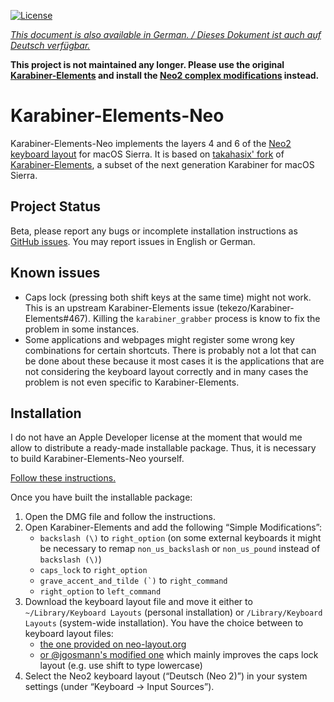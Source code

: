 [![License](https://img.shields.io/badge/license-Public%20Domain-blue.svg)](https://github.com/tekezo/Karabiner-Elements/blob/master/LICENSE.md)

[*This document is also available in German. / Dieses Dokument ist auch auf Deutsch verfügbar.*](https://github.com/jgosmann/Karabiner-Elements-Neo/blob/neo2-layer4/README_de.md)

**This project is not maintained any longer. Please use the original
[Karabiner-Elements](https://pqrs.org/osx/karabiner/) and install the [Neo2
complex modifications](https://pqrs.org/osx/karabiner/complex_modifications/#neo2) instead.**

# Karabiner-Elements-Neo

Karabiner-Elements-Neo implements the layers 4 and 6 of the [Neo2 keyboard
layout](http://neo-layout.org/) for macOS Sierra. It is based on
[takahasix' fork](https://github.com/takahasix/Karabiner-Elements) of
[Karabiner-Elements](https://github.com/tekezo/Karabiner-Elements), a subset of
the next generation Karabiner for macOS Sierra.

## Project Status

Beta, please report any bugs or incomplete installation instructions as
[GitHub issues](https://github.com/jgosmann/Karabiner-Elements-Neo/issues). You
may report issues in English or German.

## Known issues

* Caps lock (pressing both shift keys at the same time) might not work. This is
  an upstream Karabiner-Elements issue (tekezo/Karabiner-Elements#467). Killing
  the `karabiner_grabber` process is know to fix the problem in some instances.
* Some applications and webpages might register some wrong key combinations for
  certain shortcuts. There is probably not a lot that can be done about these
  because it most cases it is the applications that are not considering the
  keyboard layout correctly and in many cases the problem is not even specific
  to Karabiner-Elements.

## Installation

I do not have an Apple Developer license at the moment that would me allow to
distribute a ready-made installable package. Thus, it is necessary to build
Karabiner-Elements-Neo yourself.

[Follow these instructions.](https://github.com/jgosmann/Karabiner-Elements-Neo/wiki/How-to-build-Karabiner-Elements-Neo)

Once you have built the installable package:

1. Open the DMG file and follow the instructions.
2. Open Karabiner-Elements and add the following “Simple Modifications”:
   * `backslash (\)` to `right_option` (on some external keyboards it might be
     necessary to remap `non_us_backslash` or `non_us_pound` instead of `backslash (\)`)
   * `caps_lock` to `right_option`
   * ``grave_accent_and_tilde (`)`` to `right_command`
   * `right_option` to `left_command`
3. Download the keyboard layout file and move it either to
   `~/Library/Keyboard Layouts` (personal installation) or 
   `/Library/Keyboard Layouts` (system-wide installation). You have the choice
   between to keyboard layout files:
   * [the one provided on neo-layout.org](http://wiki.neo-layout.org/browser/mac_osx/neo.keylayout?format=raw)
   * [or @jgosmann's modified one](https://github.com/jgosmann/neo2-layout-osx) which
     mainly improves the caps lock layout (e.g. use shift to type lowercase)
4. Select the Neo2 keyboard layout (“Deutsch (Neo 2)”) in your system settings
   (under “Keyboard → Input Sources”).
